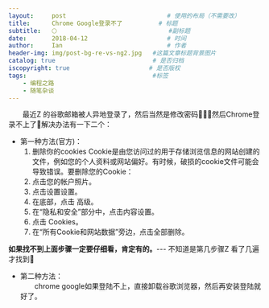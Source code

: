 ```yaml
---
layout:     post             				# 使用的布局（不需要改）
title:      Chrome Google登录不了          # 标题 
subtitle:   🌕 					  			#副标题
date:       2018-04-12  					# 时间
author:     Ian                  			# 作者
header-img: img/post-bg-re-vs-ng2.jpg	#这篇文章标题背景图片
catalog: true                        	# 是否归档
iscopyright: true                      # 是否版权
tags:                              		#标签
    - 编程之路
    - 随笔杂谈
---
```





　　最近Z 的谷歌邮箱被人异地登录了，然后当然是修改密码💁🏻‍♂️然后Chrome登录不上了🌝解决办法有一下二个：

- 第一种方法(官方)：
	1. 删除你的cookies
	Cookie是由您访问过的用于存储浏览信息的网站创建的文件，例如您的个人资料或网站偏好。有时候，破损的cookie文件可能会导致错误。要删除您的Cookie：
	2. 点击您的帐户照片。
	3. 点击设置设置。
	4. 在底部，点击  高级。
	5. 在“隐私和安全”部分中，点击内容设置。
	6. 点击  Cookies。
	7. 在“所有Cookie和网站数据”旁边，点击全部删除。
	
**如果找不到上面步骤一定要仔细看，肯定有的。**--- 不知道是第几步骤Z 看了几遍才找到🌚
　

- 第二种方法：<br>
　　chrome google如果登陆不上，直接卸载谷歌浏览器，然后再安装登陆就好了。



